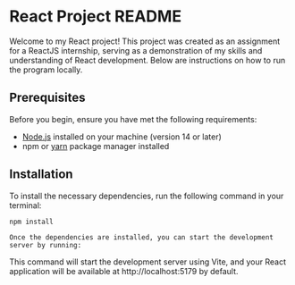# React Project README

Welcome to my React project! This project was created as an assignment for a ReactJS internship, serving as a demonstration of my skills and understanding of React development. Below are instructions on how to run the program locally.

## Prerequisites

Before you begin, ensure you have met the following requirements:

- [Node.js](https://nodejs.org/) installed on your machine (version 14 or later)
- npm or [yarn](https://yarnpkg.com/) package manager installed

## Installation

To install the necessary dependencies, run the following command in your terminal:

```bash
npm install
```

```Usage
Once the dependencies are installed, you can start the development server by running:
```
This command will start the development server using Vite, and your React application will be available at http://localhost:5179 by default.
